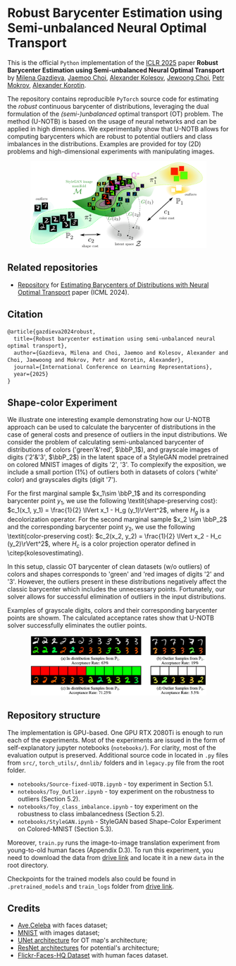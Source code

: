 # Robust Barycenter Estimation using Semi-unbalanced Neural Optimal Transport
This is the official `Python` implementation of the [ICLR 2025](https://iclr.cc) paper **Robust Barycenter Estimation using Semi-unbalanced Neural Optimal Transport** by [Milena Gazdieva](https://scholar.google.com/citations?user=h52_Zx8AAAAJ&hl=en), [Jaemoo Choi](https://scholar.google.com/citations?user=Ba2G6sIAAAAJ&hl=en&oi=ao), [Alexander Kolesov](https://scholar.google.com/citations?user=WyAI_wUAAAAJ&hl=en&oi=ao), [Jewoong Choi](https://scholar.google.com/citations?user=e4ZLjREAAAAJ&hl=en&oi=ao), [Petr Mokrov](https://scholar.google.com/citations?user=CRsi4IkAAAAJ&hl=en&oi=ao), [Alexander Korotin](https://scholar.google.ru/citations?user=1rIIvjAAAAAJ&hl=en).

The repository contains reproducible `PyTorch` source code for estimating the *robust* continuous barycenter of distributions, leveraging the dual formulation of the *(semi-)unbalanced* optimal transport (OT) problem. The method (U-NOTB) is based on the usage of neural networks and can be applied in high dimensions. We experimentally show that U-NOTB allows for computing barycenters which are robust to potential outliers and class imbalances in the distributions. Examples are provided for toy (2D) problems and high-dimensional experiments with manipulating images.

<p align="center"><img src="pics/ubary300.png" width="400" /></p>

## Related repositories

- [Repository](https://github.com/justkolesov/NOTBarycenters) for [Estimating Barycenters of Distributions with Neural Optimal Transport](https://icml.cc/virtual/2024/poster/32654) paper (ICML 2024).

## Citation
```
@article{gazdieva2024robust,
  title={Robust barycenter estimation using semi-unbalanced neural optimal transport},
  author={Gazdieva, Milena and Choi, Jaemoo and Kolesov, Alexander and Choi, Jaewoong and Mokrov, Petr and Korotin, Alexander},
  journal={International Conference on Learning Representations},
  year={2025}
}
```
## Shape-color Experiment

We illustrate one interesting example demonstrating how our U-NOTB approach can be used to calculate the barycenter of distributions in the case of general costs and presence of outliers in the input distributions. We consider the problem of calculating semi-unbalanced barycenter of distributions of colors ('green'&'red', $\bbP_1$), and grayscale images of digits ('2'&'3', $\bbP_2$) in the latent space of a StyleGAN model pretrained on colored MNIST images of digits '2', '3'. To complexify the exposition, we include a small portion (1%) of outliers both in datasets of colors ('white' color) and grayscales digits (digit '7').

For the first marginal sample $x_1\sim \bbP_1$ and its corresponding barycenter point $y_1$, we use the following \textit{shape-preserving cost}: $c_1(x_1, y_1) = \frac{1}{2} \lVert x_1 - H_g (y_1)\rVert^2$, where $H_g$ is a decolorization operator. For the second marginal sample $x_2 \sim \bbP_2$ and the corresponding barycenter point $y_2$, we use the following \textit{color-preserving cost}: $c_2(x_2, y_2) = \frac{1}{2} \lVert x_2 - H_c (y_2)\rVert^2$, where $H_c$ is a color projection operator defined in \citep{kolesovestimating}.

In this setup, classic OT barycenter of clean datasets (w/o outliers) of colors and shapes corresponds to 'green' and 'red images of digits '2' and '3'. However, the outliers present in these distributions negatively affect the classic barycenter which includes the unnecessary points. Fortunately, our solver allows for successful elimination of outliers in the input distributions.

Examples of grayscale digits, colors and their corresponding barycenter points are showm. The calculated acceptance rates show that U-NOTB solver successfully eliminates the outlier points.

<p align="center"><img src="pics/shape-color.png" width="400" /></p>


## Repository structure
The implementation is GPU-based. One GPU RTX 2080Ti is enough to run each of the experiments. Most of the experiments are issued in the form of self-explanatory jupyter notebooks (`notebooks/`). For clarity, most of the evaluation output is preserved. Additional source code in located in `.py` files from `src/`, `torch_utils/`, `dnnlib/` folders and in `legacy.py` file from the root folder.

- `notebooks/Source-fixed-UOTB.ipynb` - toy experiment in Section 5.1.
- `notebooks/Toy_Outlier.ipynb` - toy experiment on the robustness to outliers (Section 5.2).
- `notebooks/Toy_class_imbalance.ipynb` - toy experiment on the robustness to class imbalancedness (Section 5.2).
- `notebooks/StyleGAN.ipynb` - StyleGAN based Shape-Color Experiment on Colored-MNIST (Section 5.3).

Moreover, `train.py` runs the image-to-image translation experiment from young-to-old human faces (Appendix D.3). To run this experiment, you need to download the data from [drive link](https://www.dropbox.com/scl/fo/0z0eusjd00k4fjspil2n3/AJecW5iPqucQL0LaTseIIds?rlkey=ew2pbj89vxc42726snu77fhqk&st=smfg1eqy&dl=0) and locate it in a new `data` in the root directory.

Checkpoints for the trained models also could be found in `.pretrained_models` and `train_logs` folder from [drive link](https://www.dropbox.com/scl/fo/0z0eusjd00k4fjspil2n3/AJecW5iPqucQL0LaTseIIds?rlkey=ew2pbj89vxc42726snu77fhqk&st=smfg1eqy&dl=0).

## Credits

- [Ave,Celeba](https://disk.yandex.ru/d/3jdMxB789v936Q) with faces dataset;
- [MNIST](https://yann.lecun.com/exdb/mnist) with images dataset;
- [UNet architecture](https://github.com/milesial/Pytorch-UNet) for OT map's architecture;
- [ResNet architectures](https://github.com/harryliew/WGAN-QC) for potential's architecture;
- [Flickr-Faces-HQ Dataset](https://github.com/NVlabs/ffhq-dataset) with human faces dataset.